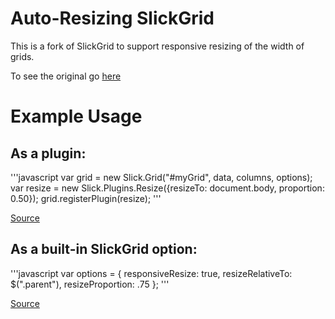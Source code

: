 # Auto-Resizing SlickGrid
This is a fork of SlickGrid to support responsive resizing of the width of grids. 

To see the original go [here](https://github.com/mleibman/SlickGrid)

# Example Usage

## As a plugin:
'''javascript
   var grid = new Slick.Grid("#myGrid", data, columns, options);	
   var resize = new Slick.Plugins.Resize({resizeTo: document.body, proportion: 0.50});
   grid.registerPlugin(resize);
'''

[Source](https://github.com/pclements12/SlickGrid/blob/master/examples/examples-plugin-resize.html)

## As a built-in SlickGrid option:

'''javascript
 var options = {
	responsiveResize: true,
	resizeRelativeTo: $(".parent"),
	resizeProportion: .75
  };
'''

[Source](https://github.com/pclements12/SlickGrid/blob/master/examples/example15-responsive-resize.html)

